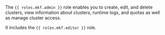 The `{{ roles.mkf.admin }}` role enables you to create, edit, and delete clusters, view information about clusters, runtime logs, and quotas as well as manage cluster access.

It includes the `{{ roles.mkf.editor }}` role.
